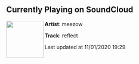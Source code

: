 ## Currently Playing on SoundCloud

[<img align="left" width="100" src="https://i1.sndcdn.com/artworks-5AWUo8cHc751LAmb-4VgM3g-t50x50.jpg">](https://soundcloud.com/meezow/reflect)

**Artist**: meezow 

**Track**: reflect

Last updated at 11/01/2020 19:29
